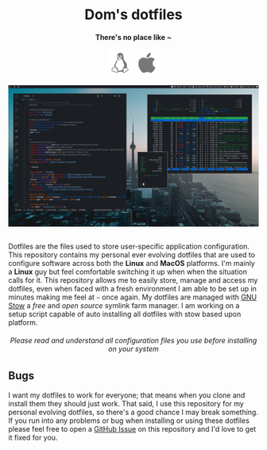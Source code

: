 <h1 align='center'>Dom's dotfiles</h1>

<h4 align='center'>There's no place like ~</h4>

<div align='center'>
  <img src='assets/linux.svg' width='50'>
  <img src='assets/macos.svg' width='50'>
</div>

<br>
<img align='center' src='assets/screenshot.png'>
<br>
<br>

Dotfiles are the files used to store user-specific application configuration. This repository contains my personal ever evolving dotfiles that are used to configure software across both the **Linux** and **MacOS** platforms. I'm mainly a **Linux** guy but feel comfortable switching it up when when the situation calls for it. This repository allows me to easily store, manage and access my dotfiles, even when faced with a fresh environment I am able to be set up in minutes making me feel at `~` once again. My dotfiles are managed with [GNU Stow](https://www.gnu.org/software/stow/) a *free* and *open source* symlink farm manager. I am working on a setup script capable of auto installing all dotfiles with stow based upon platform.

<h6 align='center'>Please read and understand all configuration files you use before installing on your system<h6>


## Bugs

I want my dotfiles to work for everyone; that means when you clone and install them they should just work. That said, I use this repository for my personal evolving dotfiles, so there's a good chance I may break something. If you run into any problems or bug when installing or using these dotfiles please feel free to open a [GitHub Issue](https://github.com/dominicegginton/dotfiles/issues/new) on this repository and I'd love to get it fixed for you.